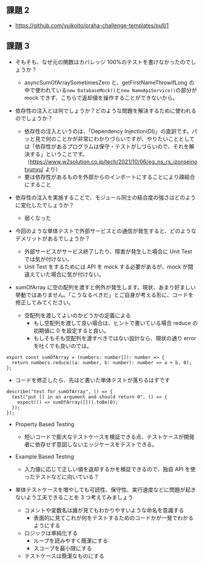 ## 課題 2

- https://github.com/yuikoito/praha-challenge-templates/pull/1

## 課題 3

- そもそも、なぜ元の関数はカバレッジ 100%のテストを書けなかったのでしょうか？

  - asyncSumOfArraySometimesZero と、getFirstNameThrowIfLong の中で使われている`new DatabaseMock()`と`new NameApiService()`の部分が mock できず、こちらで返却値を操作することができないから。

- 依存性の注入とは何でしょうか？どのような問題を解決するために使われるのでしょうか？

  - 依存性の注入というのは、「Dependency Injection(DI)」の直訳です。パッと見で何のことかが非常にわかりづらいですが、やりたいこととしては「依存性があるプログラムは保守・テストがしづらいので、それを解決する」ということです。 （https://www.w2solution.co.jp/tech/2021/10/06/eg_ns_rs_izonseinotyunyu/ より）
  - 要は依存性があるものを外部からのインポートにすることにより疎結合にすること

- 依存性の注入を実施することで、モジュール同士の結合度の強さはどのように変化したでしょうか？

  - 弱くなった

- 今回のような単体テストで外部サービスとの通信が発生すると、どのようなデメリットがあるでしょうか？

  - 外部サービスがサービス終了したり、障害が発生した場合に Unit Test では気が付けない。
  - Unit Test をするためには API を mock する必要があるが、mock が間違えていた場合に気が付けない。

- sumOfArray に空の配列を渡すと例外が発生します。現状、あまり好ましい挙動ではありません。「こうなるべきだ」とご自身が考える形に、コードを修正してみてください。
  - 空配列を渡してよいのかどうかの定義による
    - もし空配列を渡して良い場合は、ヒントで書いている場合 reduce の初期値に 0 を設定すると良い。
    - もしそもそも空配列を渡すべきではない設計なら、現状の通り error を吐くでも良いのでは。

```
export const sumOfArray = (numbers: number[]): number => {
  return numbers.reduce((a: number, b: number): number => a + b, 0);
};
```

- コードを修正したら、先ほど書いた単体テストが落ちるはずです

```
describe("test for sumOfArray", () => {
  test("put [] in an argument and should return 0", () => {
    expect(() => sumOfArray([])).toBe(0);
  });
});
```

- Property Based Testing
  - 短いコードで膨大なテストケースを検証できる点、テストケースが開発者に依存せず意図しないエッジケースをテストできる。
- Example Based Testing

  - 入力値に応じて正しい値を返却するかを検証できるので、独自 API を使ったテストなどに向いている？

- 単体テストケースを増やしても可読性、保守性、実行速度などに問題が起きないよう工夫できることを 3 つ考えてみましょう
  - コメントや変数名は誰が見てもわかりやすいような命名を意識する
    - 表面的に見てこれが何をテストするためのコードかが一発でわかるようにする
  - ロジックは単純化する
    - ループを読みやすく簡潔にする
    - スコープを最小限にする
  - テストケースは簡潔なものにする
